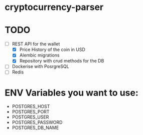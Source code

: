 # cryptocurrency-parser

# TODO 
- [ ] REST API for the wallet
  - [x] Price History of the coin in USD
  - [x] Alembic migrations
  - [x] Repository with crud methods for the DB
- [ ] Dockerise with PosrgreSQL
- [ ] Redis 

# ENV Variables you want to use:
- POSTGRES_HOST
- POSTGRES_PORT
- POSTGRES_USER
- POSTGRES_PASSWORD
- POSTGRES_DB_NAME